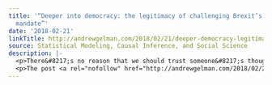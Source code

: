 ```yaml
---
title: '“Deeper into democracy: the legitimacy of challenging Brexit’s majoritarian
  mandate”'
date: '2018-02-21'
linkTitle: http://andrewgelman.com/2018/02/21/deeper-democracy-legitimacy-challenging-brexits-majoritarian-mandate/
source: Statistical Modeling, Causal Inference, and Social Science
description: |-
  <p>There&#8217;s no reason that we should trust someone&#8217;s thoughts on politics just because he&#8217;s a good chess player, or even a good writer. That said, I found this opinion piece by Jonathan Rowson on Britain and the EU to be worth reading. Also I came across this short post by Rowson on &#8220;virtue signaling&#8221; which [&#8230;]</p>
  <p>The post <a rel="nofollow" href="http://andrewgelman.com/2018/02/21/deeper-democracy-legitimacy-challenging-brexits-majoritarian-mandate/">&#8220
---
```

